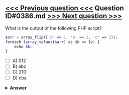 [<<< Previous question <<<](0385.md)   Question ID#0386.md   [>>> Next question >>>](0387.md)
---

What is the output of the following PHP script?

```php
$arr = array_flip(['a' => 1, 'b' => 2, 'c' => 3]);
foreach (array_values($arr) as $k => $v) {
    echo $k;
}
```

- [ ] A) 012
- [ ] B) abc
- [ ] C) 210
- [ ] D) cba

<details><summary><b>Answer</b></summary>
<p>
  Answer: <strong>A</strong>
</p>
</details>
